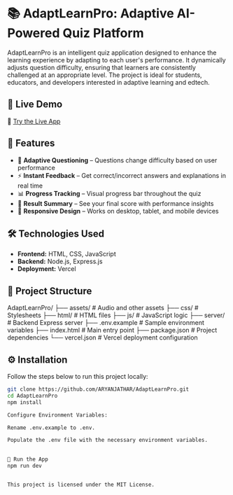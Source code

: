 # 📚 AdaptLearnPro: Adaptive AI-Powered Quiz Platform

AdaptLearnPro is an intelligent quiz application designed to enhance the learning experience by adapting to each user's performance. It dynamically adjusts question difficulty, ensuring that learners are consistently challenged at an appropriate level. The project is ideal for students, educators, and developers interested in adaptive learning and edtech.

## 🚀 Live Demo

🔗 [Try the Live App](https://adapt-learn-pro.vercel.app/)

## 🎯 Features

- 🧠 **Adaptive Questioning** – Questions change difficulty based on user performance
- ⚡ **Instant Feedback** – Get correct/incorrect answers and explanations in real time
- 📊 **Progress Tracking** – Visual progress bar throughout the quiz
- 📝 **Result Summary** – See your final score with performance insights
- 📱 **Responsive Design** – Works on desktop, tablet, and mobile devices

## 🛠️ Technologies Used

- **Frontend:** HTML, CSS, JavaScript
- **Backend:** Node.js, Express.js
- **Deployment:** Vercel

## 📁 Project Structure
AdaptLearnPro/
├── assets/ # Audio and other assets
├── css/ # Stylesheets
├── html/ # HTML files
├── js/ # JavaScript logic
├── server/ # Backend Express server
├── .env.example # Sample environment variables
├── index.html # Main entry point
├── package.json # Project dependencies
└── vercel.json # Vercel deployment configuration


## ⚙️ Installation

Follow the steps below to run this project locally:

```bash
git clone https://github.com/ARYANJATHAR/AdaptLearnPro.git
cd AdaptLearnPro
npm install

Configure Environment Variables:

Rename .env.example to .env.

Populate the .env file with the necessary environment variables.

    
🧪 Run the App
npm run dev


This project is licensed under the MIT License.

